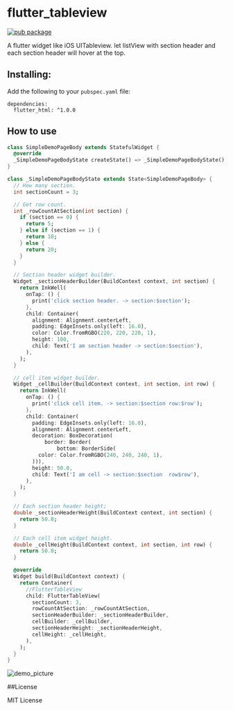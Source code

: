 # flutter_tableview
[![pub package](https://img.shields.io/badge/pub-v1.0.0-orange.svg)](https://github.com/chenfanfang/flutter_tableView)

A flutter widget like iOS UITableview. let listView with section header and each section header will hover at the top.

## Installing:

Add the following to your `pubspec.yaml` file:

    dependencies:
      flutter_html: ^1.0.0

## How to use

```dart
class SimpleDemoPageBody extends StatefulWidget {
  @override
  _SimpleDemoPageBodyState createState() => _SimpleDemoPageBodyState();
}

class _SimpleDemoPageBodyState extends State<SimpleDemoPageBody> {
  // How many section.
  int sectionCount = 3;

  // Get row count.
  int _rowCountAtSection(int section) {
    if (section == 0) {
      return 5;
    } else if (section == 1) {
      return 10;
    } else {
      return 20;
    }
  }

  // Section header widget builder.
  Widget _sectionHeaderBuilder(BuildContext context, int section) {
    return InkWell(
      onTap: () {
        print('click section header. -> section:$section');
      },
      child: Container(
        alignment: Alignment.centerLeft,
        padding: EdgeInsets.only(left: 16.0),
        color: Color.fromRGBO(220, 220, 220, 1),
        height: 100,
        child: Text('I am section header -> section:$section'),
      ),
    );
  }

  // cell item widget builder.
  Widget _cellBuilder(BuildContext context, int section, int row) {
    return InkWell(
      onTap: () {
        print('click cell item. -> section:$section row:$row');
      },
      child: Container(
        padding: EdgeInsets.only(left: 16.0),
        alignment: Alignment.centerLeft,
        decoration: BoxDecoration(
            border: Border(
                bottom: BorderSide(
          color: Color.fromRGBO(240, 240, 240, 1),
        ))),
        height: 50.0,
        child: Text('I am cell -> section:$section  row$row'),
      ),
    );
  }

  // Each section header height;
  double _sectionHeaderHeight(BuildContext context, int section) {
    return 50.0;
  }

  // Each cell item widget height.
  double _cellHeight(BuildContext context, int section, int row) {
    return 50.0;
  }

  @override
  Widget build(BuildContext context) {
    return Container(
      //FlutterTableView
      child: FlutterTableView(
        sectionCount: 3,
        rowCountAtSection: _rowCountAtSection,
        sectionHeaderBuilder: _sectionHeaderBuilder,
        cellBuilder: _cellBuilder,
        sectionHeaderHeight: _sectionHeaderHeight,
        cellHeight: _cellHeight,
      ),
    );
  }
}
```

![demo_picture](https://raw.githubusercontent.com/chenfanfang/flutter_tableView/master/example/demo_picture/simple_demo.png)


##License

MIT License
